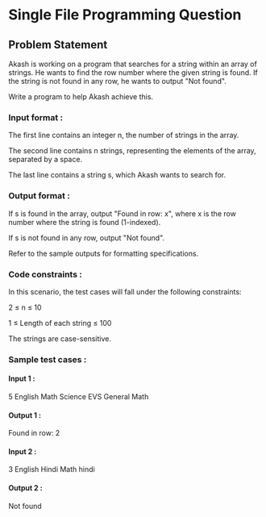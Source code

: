 # Single File Programming Question

## Problem Statement

Akash is working on a program that searches for a string within an array of strings. He wants to find the row number where the given string is found. If the string is not found in any row, he wants to output "Not found".

Write a program to help Akash achieve this.

### Input format :

The first line contains an integer n, the number of strings in the array.

The second line contains n strings, representing the elements of the array, separated by a space.

The last line contains a string s, which Akash wants to search for.

### Output format :

If s is found in the array, output "Found in row: x", where x is the row number where the string is found (1-indexed).

If s is not found in any row, output "Not found".

Refer to the sample outputs for formatting specifications.

### Code constraints :

In this scenario, the test cases will fall under the following constraints:

2 ≤ n ≤ 10

1 ≤ Length of each string ≤ 100

The strings are case-sensitive.

### Sample test cases :

#### Input 1 :

5
English Math Science EVS General
Math

#### Output 1 :

Found in row: 2

#### Input 2 :

3
English Hindi Math
hindi

#### Output 2 :

Not found
